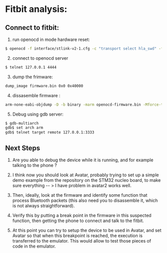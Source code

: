 # Fitbit analysis:

## Connect to fitbit:

1. run openocd in mode hardware reset:

```bash
$ openocd -f interface/stlink-v2-1.cfg -c "transport select hla_swd" -f target/stm32l1.cfg -c "adapter_khz 240" -c "reset_config srst_only srst_nogate connect_assert_srst"
```
2. connect to openocd server

```bash
$ telnet 127.0.0.1 4444
```

3. dump the frimware:

```bash
dump_image firmware.bin 0x0 0x40000
```
4. dissasemble firmware :

```bash
arm-none-eabi-objdump -D -b binary -marm openocd-firmware.bin -Mforce-thumb > disas-firmware.s
```
5. Debug using gdb server:

```bash
$ gdb-multiarch
gdb$ set arch arm
gdb$ telnet target remote 127.0.0.1:3333
```

 
## Next Steps

1. Are you able to debug the device while it is running, and for example talking to
	the phone ?

2. I think now you should look at Avatar, probably trying to set up a simple demo
example from the repository on the STM32 nucleo board, to make sure everything       -- > I have problem in avatar2
works well.

3. Then, ideally, look at the firmware and identify some function that process
Bluetooth packets (this also need you to disassemble it, which is not always
straightforward). 

	[ARM]: https://www.blackhat.com/presentations/bh-europe-04/bh-eu-04-dehaas/bh-eu-04-dehaas.pdf

4. Verify this by putting a break point in the firmware in this
suspected function, then getting the phone to connect and talk to the fitbit.

5. At this point you can try to setup the device to be used in Avatar, and set
Avatar so that when this breakpoint is reached, the execution is transferred to
the emulator. This would allow to test those pieces of code in the emulator.

